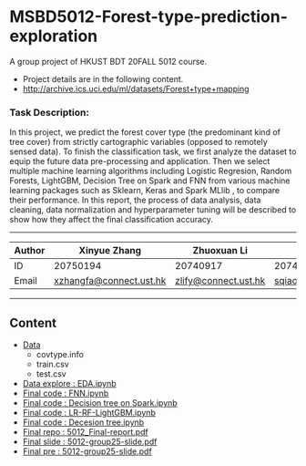 # MSBD5012-Forest-type-prediction-exploration
A group project of HKUST BDT 20FALL 5012 course.
* Project details are in the following content.
* http://archive.ics.uci.edu/ml/datasets/Forest+type+mapping
### Task Description:
In this project, we predict the forest cover type (the predominant kind of tree cover) from strictly cartographic variables (opposed to remotely sensed data). To finish the classification task, we first analyze the dataset to equip the future data pre-processing and application. Then we select multiple machine learning algorithms including Logistic Regresion, Random Forests, LightGBM, Decision Tree on Spark and FNN from various machine learning packages such as Sklearn, Keras and Spark MLlib , to compare their performance. In this report, the process of data analysis, data cleaning, data normalization and hyperparameter tuning will be described to show how they affect the final classification accuracy.

****
	
|Author|Xinyue Zhang|Zhuoxuan Li|Shuyu Qiao|
|---|---|---|---
|ID|20750194|20740917|20747563|
|Email|xzhangfa@connect.ust.hk|zlify@connect.ust.hk|sqiaoac@connect.ust.hk|

****
## Content
* [Data](#Data)
    * covtype.info 
    * train.csv
    * test.csv
* [Data explore : EDA.ipynb](#dd)
* [Final code : FNN.ipynb](#dd)
* [Final code : Decision tree on Spark.ipynb](#dd)
* [Final code : LR-RF-LightGBM.ipynb](#文本)
* [Final code : Decesion tree.ipynb](#文本)
* [Final repo : 5012_Final-report.pdf](#文本)
* [Final slide : 5012-group25-slide.pdf](#文本)
* [Final pre : 5012-group25-slide.pdf](#文本)
